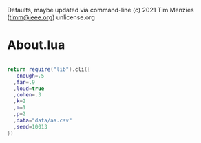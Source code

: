 
Defaults, maybe updated via command-line
(c) 2021 Tim Menzies (timm@ieee.org) unlicense.org

# About.lua

```lua

return require("lib").cli({
   enough=.5
  ,far=.9
  ,loud=true
  ,cohen=.3
  ,k=2
  ,m=1
  ,p=2
  ,data="data/aa.csv"
  ,seed=10013
})
```
